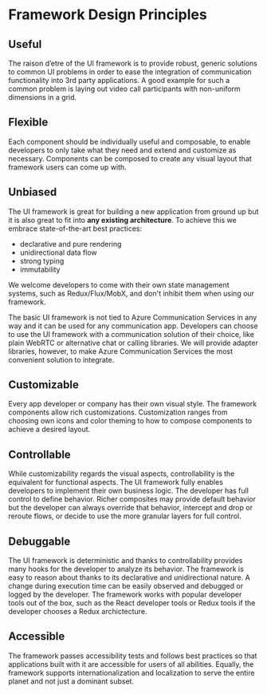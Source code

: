 # Framework Design Principles

## Useful

The raison d’etre of the UI framework is to provide robust, generic solutions to common UI problems in order to ease the integration of communication functionality into 3rd party applications. A good example for such a common problem is laying out video call participants with non-uniform dimensions in a grid.

## Flexible

Each component should be individually useful and composable, to enable developers to only take what they need and extend and customize as necessary. Components can be composed to create any visual layout that framework users can come up with.

## Unbiased

The UI framework is great for building a new application from ground up but it is also great to fit into **any existing architecture**. To achieve this we embrace state-of-the-art best practices:

* declarative and pure rendering
* unidirectional data flow
* strong typing
* immutability

We welcome developers to come with their own state management systems, such as Redux/Flux/MobX, and don't inhibit them when using our framework.

The basic UI framework is not tied to Azure Communication Services in any way and it can be used for any communication app. Developers can choose to use the UI framework with a communication solution of their choice, like plain WebRTC or alternative chat or calling libraries. We will provide adapter libraries, however, to make Azure Communication Services the most convenient solution to integrate.

## Customizable

Every app developer or company has their own visual style. The framework components allow rich customizations. Customization ranges from choosing own icons and color theming to how to compose components to achieve a desired layout.

## Controllable

While customizability regards the visual aspects, controllability is the equivalent for functional aspects. The UI framework fully enables developers to implement their own business logic. The developer has full control to define behavior. Richer composites may provide default behavior but the developer can always override that behavior, intercept and drop or reroute flows, or decide to use the more granular layers for full control.

## Debuggable

The UI framework is deterministic and thanks to controllability provides many hooks for the developer to analyze its behavior. The framework is easy to reason about thanks to its declarative and unidirectional nature. A change during execution time can be easily observed and debugged or logged by the developer. The framework works with popular developer tools out of the box, such as the React developer tools or Redux tools if the developer chooses a Redux archictecture.

## Accessible

The framework passes accessibility tests and follows best practices so that applications built with it are accessible for users of all abilities. Equally, the framework supports internationalization and localization to serve the entire planet and not just a dominant subset.
